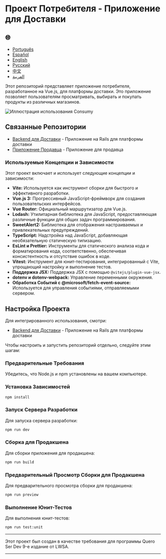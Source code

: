 # Проект Потребителя - Приложение для Доставки

<h2>🌐</h2>
<ul>
  <li><a href="https://github.com/SamuelRocha91/consumy" target="_blank">Português</a></li>
  <li><a href="https://github.com/SamuelRocha91/consumy/blob/main/README_es.md" target="_blank">Español</a></li>
  <li><a href="https://github.com/SamuelRocha91/consumy/blob/main/README_en.md" target="_blank">English</a></li>
  <li><a href="https://github.com/SamuelRocha91/consumy/blob/main/README_ru.md" target="_blank">Русский</a></li>
  <li><a href="https://github.com/SamuelRocha91/consumy/blob/main/README_ch.md" target="_blank">中文</a></li>
  <li><a href="https://github.com/SamuelRocha91/consumy/blob/main/README_ar.md" target="_blank">العربية</a></li>
</ul>

Этот репозиторий представляет приложение потребителя, разработанное на Vue.js, для платформы доставки. Это приложение позволяет пользователям просматривать, выбирать и покупать продукты из различных магазинов.

![Иллюстрация использования Consumy](./assets/consumy.gif)

## Связанные Репозитории

- [Backend для Доставки](https://github.com/SamuelRocha91/delivery_back) - Приложение на Rails для платформы доставки
- [Приложение Продавца](https://github.com/SamuelRocha91/seller_application) - Приложение для продавца

### Используемые Концепции и Зависимости

Этот проект включает и использует следующие концепции и зависимости:

- **Vite:** Используется как инструмент сборки для быстрого и эффективного разработки.
- **Vue.js 3:** Прогрессивный JavaScript-фреймворк для создания пользовательских интерфейсов.
- **Vue Router:** Официальный маршрутизатор для Vue.js.
- **Lodash:** Утилитарная библиотека для JavaScript, предоставляющая различные функции для общих задач программирования.
- **SweetAlert2:** Библиотека для отображения настраиваемых и привлекательных предупреждений.
- **TypeScript:** Надстройка над JavaScript, добавляющая необязательную статическую типизацию.
- **EsLint и Prettier:** Инструменты для статического анализа кода и форматирования кода, соответственно, обеспечивая консистентность и отсутствие ошибок в коде.
- **Vitest:** Инструмент для юнит-тестирования, интегрированный с Vite, упрощающий настройку и выполнение тестов.
- **Поддержка JSX:** Поддержка JSX с помощью `@vitejs/plugin-vue-jsx`.
- **dotenv и dotenv-webpack:** Управление переменными окружения.
- **Обработка Событий с @microsoft/fetch-event-source:** Используется для управления событиями, отправляемыми сервером.

## Настройка Проекта

Для интегрированного использования, смотри:

- [Backend для Доставки](https://github.com/SamuelRocha91/delivery_back) - Приложение на Rails для платформы доставки

Чтобы настроить и запустить репозиторий отдельно, следуйте этим шагам:

### Предварительные Требования

Убедитесь, что Node.js и npm установлены на вашем компьютере.

### Установка Зависимостей

```sh
npm install
```

### Запуск Серверa Разработки

Для запуска сервера разработки:

```sh
npm run dev
```

### Сборка для Продакшена

Для сборки приложения для продакшена:

```sh
npm run build
```

### Предварительный Просмотр Сборки для Продакшена

Для предварительного просмотра сборки для продакшена:

```sh
npm run preview
```

### Выполнение Юнит-Тестов

Для выполнения юнит-тестов:

```sh
npm run test:unit
```

---

Этот проект был создан в качестве требования для программы Quero Ser Dev 9-е издание от LWSA.

---